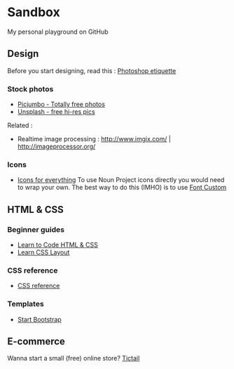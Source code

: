 # Sandbox #
My personal playground on GitHub

## Design ##

Before you start designing, read this : [Photoshop etiquette](http://photoshopetiquette.com "Photoshop etiquette")

### Stock photos

- [Picjumbo - Totally free photos](https://picjumbo.com/ "Picjumbo - Totally free photos") 
- [Unsplash - free hi-res pics](https://unsplash.com/ "Unsplash - free hi-res pics")

Related :
- Realtime image processing : http://www.imgix.com/ | http://imageprocessor.org/

### Icons

- [Icons for everything](https://thenounproject.com/ "Icons for everything") To use Noun Project icons directly you would need to wrap your own. The best way to do this (IMHO) is to use [Font Custom](http://fontcustom.com/ "Font Custom")

## HTML & CSS

### Beginner guides

- [Learn to Code HTML & CSS](http://learn.shayhowe.com/ "Learn to Code HTML & CSS")
- [Learn CSS Layout](http://learnlayout.com/ "Learn CSS Layout")

### CSS reference
- [CSS reference](http://tympanus.net/codrops/css_reference/ "CSS reference")

### Templates
- [Start Bootstrap](http://startbootstrap.com/ "Start Bootstrap")
 

## E-commerce ##

Wanna start a small (free) online store? [Tictail](https://tictail.com "Free online store")
